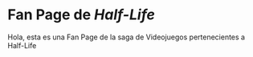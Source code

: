 # Fan Page de _Half-Life_

Hola, esta es una Fan Page de la saga de Videojuegos pertenecientes a Half-Life
